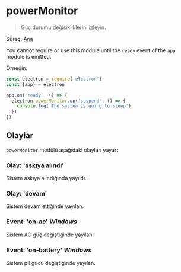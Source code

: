 # powerMonitor

> Güç durumu değişikliklerini izleyin.

Süreç: [Ana](../glossary.md#main-process)

You cannot require or use this module until the `ready` event of the `app` module is emitted.

Örneğin:

```javascript
const electron = require('electron')
const {app} = electron

app.on('ready', () => {
  electron.powerMonitor.on('suspend', () => {
    console.log('The system is going to sleep')
  })
})
```

## Olaylar

`powerMonitor` modülü aşağıdaki olayları yayar:

### Olay: 'askıya alındı'

Sistem askıya alındığında yayıldı.

### Olay: 'devam'

Sistem devam ettiğinde yayılan.

### Event: 'on-ac' *Windows*

Sistem AC güç değiştiğinde yayılan.

### Event: 'on-battery' *Windows*

Sistem pil gücü değiştiğinde yayılan.